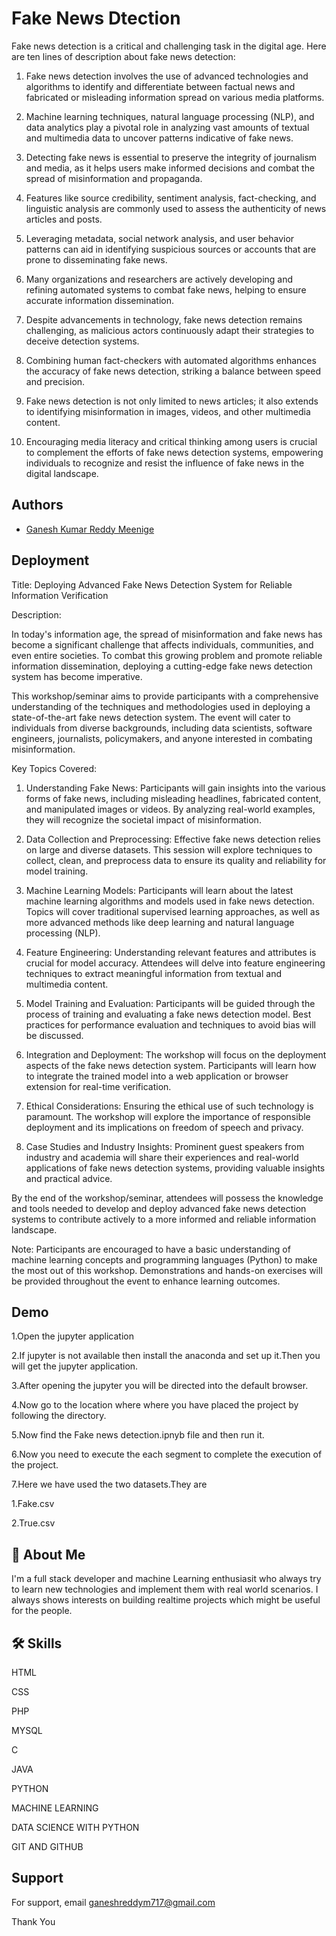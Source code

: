 ﻿
# Fake News Dtection

Fake news detection is a critical and challenging task in the digital age. Here are ten lines of description about fake news detection:

1. Fake news detection involves the use of advanced technologies and algorithms to identify and differentiate between factual news and fabricated or misleading information spread on various media platforms.

2. Machine learning techniques, natural language processing (NLP), and data analytics play a pivotal role in analyzing vast amounts of textual and multimedia data to uncover patterns indicative of fake news.

3. Detecting fake news is essential to preserve the integrity of journalism and media, as it helps users make informed decisions and combat the spread of misinformation and propaganda.

4. Features like source credibility, sentiment analysis, fact-checking, and linguistic analysis are commonly used to assess the authenticity of news articles and posts.

5. Leveraging metadata, social network analysis, and user behavior patterns can aid in identifying suspicious sources or accounts that are prone to disseminating fake news.

6. Many organizations and researchers are actively developing and refining automated systems to combat fake news, helping to ensure accurate information dissemination.

7. Despite advancements in technology, fake news detection remains challenging, as malicious actors continuously adapt their strategies to deceive detection systems.

8. Combining human fact-checkers with automated algorithms enhances the accuracy of fake news detection, striking a balance between speed and precision.

9. Fake news detection is not only limited to news articles; it also extends to identifying misinformation in images, videos, and other multimedia content.

10. Encouraging media literacy and critical thinking among users is crucial to complement the efforts of fake news detection systems, empowering individuals to recognize and resist the influence of fake news in the digital landscape.


## Authors

- [Ganesh Kumar Reddy Meenige](https://github.com/Ganesh-Reddy7)


## Deployment

Title: Deploying Advanced Fake News Detection System for Reliable Information Verification

Description:

In today's information age, the spread of misinformation and fake news has become a significant challenge that affects individuals, communities, and even entire societies. To combat this growing problem and promote reliable information dissemination, deploying a cutting-edge fake news detection system has become imperative.

This workshop/seminar aims to provide participants with a comprehensive understanding of the techniques and methodologies used in deploying a state-of-the-art fake news detection system. The event will cater to individuals from diverse backgrounds, including data scientists, software engineers, journalists, policymakers, and anyone interested in combating misinformation.

Key Topics Covered:

1. Understanding Fake News: Participants will gain insights into the various forms of fake news, including misleading headlines, fabricated content, and manipulated images or videos. By analyzing real-world examples, they will recognize the societal impact of misinformation.

2. Data Collection and Preprocessing: Effective fake news detection relies on large and diverse datasets. This session will explore techniques to collect, clean, and preprocess data to ensure its quality and reliability for model training.

3. Machine Learning Models: Participants will learn about the latest machine learning algorithms and models used in fake news detection. Topics will cover traditional supervised learning approaches, as well as more advanced methods like deep learning and natural language processing (NLP).

4. Feature Engineering: Understanding relevant features and attributes is crucial for model accuracy. Attendees will delve into feature engineering techniques to extract meaningful information from textual and multimedia content.

5. Model Training and Evaluation: Participants will be guided through the process of training and evaluating a fake news detection model. Best practices for performance evaluation and techniques to avoid bias will be discussed.

6. Integration and Deployment: The workshop will focus on the deployment aspects of the fake news detection system. Participants will learn how to integrate the trained model into a web application or browser extension for real-time verification.

7. Ethical Considerations: Ensuring the ethical use of such technology is paramount. The workshop will explore the importance of responsible deployment and its implications on freedom of speech and privacy.

8. Case Studies and Industry Insights: Prominent guest speakers from industry and academia will share their experiences and real-world applications of fake news detection systems, providing valuable insights and practical advice.

By the end of the workshop/seminar, attendees will possess the knowledge and tools needed to develop and deploy advanced fake news detection systems to contribute actively to a more informed and reliable information landscape.

Note: Participants are encouraged to have a basic understanding of machine learning concepts and programming languages (Python) to make the most out of this workshop. Demonstrations and hands-on exercises will be provided throughout the event to enhance learning outcomes.


## Demo

1.Open the jupyter application

2.If jupyter is not available then install the anaconda and set up it.Then you will get the jupyter application.

3.After opening the jupyter you will be directed into the default browser.

4.Now go to the location where where you have placed the project by following the directory.

5.Now find the Fake news detection.ipnyb file and then run it.

6.Now you need to execute the each segment to complete the execution of the project.

7.Here we have used the two datasets.They are 

  1.Fake.csv
  
  2.True.csv




## 🚀 About Me
I'm a full stack developer and machine Learning enthusiasit who always try to learn new technologies and implement  them with real world scenarios.
I always shows interests on building realtime projects which might be useful for the people. 


## 🛠 Skills

HTML

CSS

PHP 

MYSQL

C

JAVA 

PYTHON

MACHINE LEARNING

DATA SCIENCE WITH PYTHON

GIT AND GITHUB



## Support

For support, email ganeshreddym717@gmail.com



Thank You
